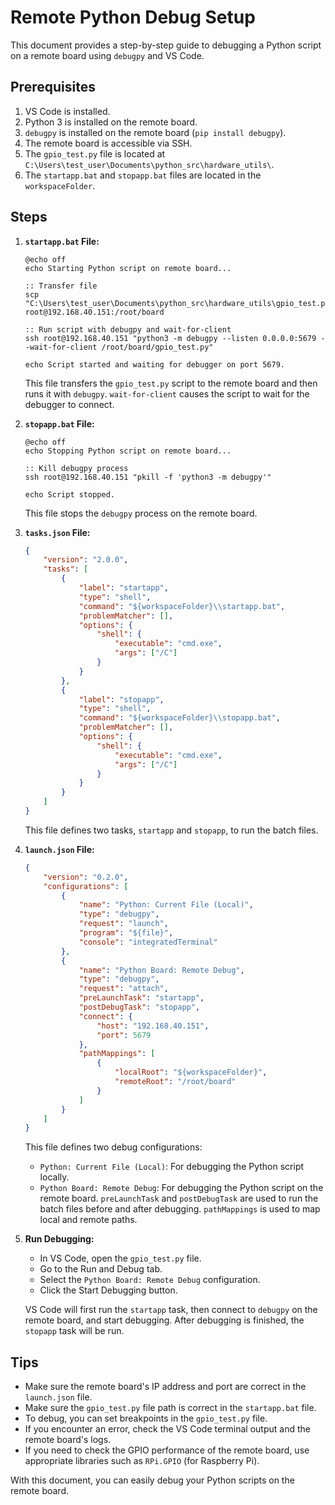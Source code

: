 # Remote Python Debug Setup

This document provides a step-by-step guide to debugging a Python script on a remote board using `debugpy` and VS Code.

## Prerequisites

1.  VS Code is installed.
2.  Python 3 is installed on the remote board.
3.  `debugpy` is installed on the remote board (`pip install debugpy`).
4.  The remote board is accessible via SSH.
5.  The `gpio_test.py` file is located at `C:\Users\test_user\Documents\python_src\hardware_utils\`.
6.  The `startapp.bat` and `stopapp.bat` files are located in the `workspaceFolder`.

## Steps

1.  **`startapp.bat` File:**

    ```batch
    @echo off
    echo Starting Python script on remote board...

    :: Transfer file
    scp "C:\Users\test_user\Documents\python_src\hardware_utils\gpio_test.py" root@192.168.40.151:/root/board

    :: Run script with debugpy and wait-for-client
    ssh root@192.168.40.151 "python3 -m debugpy --listen 0.0.0.0:5679 --wait-for-client /root/board/gpio_test.py"

    echo Script started and waiting for debugger on port 5679.
    ```

    This file transfers the `gpio_test.py` script to the remote board and then runs it with `debugpy`. `wait-for-client` causes the script to wait for the debugger to connect.

2.  **`stopapp.bat` File:**

    ```batch
    @echo off
    echo Stopping Python script on remote board...

    :: Kill debugpy process
    ssh root@192.168.40.151 "pkill -f 'python3 -m debugpy'"

    echo Script stopped.
    ```

    This file stops the `debugpy` process on the remote board.

3.  **`tasks.json` File:**

    ```json
    {
        "version": "2.0.0",
        "tasks": [
            {
                "label": "startapp",
                "type": "shell",
                "command": "${workspaceFolder}\\startapp.bat",
                "problemMatcher": [],
                "options": {
                    "shell": {
                        "executable": "cmd.exe",
                        "args": ["/C"]
                    }
                }
            },
            {
                "label": "stopapp",
                "type": "shell",
                "command": "${workspaceFolder}\\stopapp.bat",
                "problemMatcher": [],
                "options": {
                    "shell": {
                        "executable": "cmd.exe",
                        "args": ["/C"]
                    }
                }
            }
        ]
    }
    ```

    This file defines two tasks, `startapp` and `stopapp`, to run the batch files.

4.  **`launch.json` File:**

    ```json
    {
        "version": "0.2.0",
        "configurations": [
            {
                "name": "Python: Current File (Local)",
                "type": "debugpy",
                "request": "launch",
                "program": "${file}",
                "console": "integratedTerminal"
            },
            {
                "name": "Python Board: Remote Debug",
                "type": "debugpy",
                "request": "attach",
                "preLaunchTask": "startapp",
                "postDebugTask": "stopapp",
                "connect": {
                    "host": "192.168.40.151",
                    "port": 5679
                },
                "pathMappings": [
                    {
                        "localRoot": "${workspaceFolder}",
                        "remoteRoot": "/root/board"
                    }
                ]
            }
        ]
    }
    ```

    This file defines two debug configurations:

    * `Python: Current File (Local)`: For debugging the Python script locally.
    * `Python Board: Remote Debug`: For debugging the Python script on the remote board. `preLaunchTask` and `postDebugTask` are used to run the batch files before and after debugging. `pathMappings` is used to map local and remote paths.

5.  **Run Debugging:**

    * In VS Code, open the `gpio_test.py` file.
    * Go to the Run and Debug tab.
    * Select the `Python Board: Remote Debug` configuration.
    * Click the Start Debugging button.

    VS Code will first run the `startapp` task, then connect to `debugpy` on the remote board, and start debugging. After debugging is finished, the `stopapp` task will be run.

## Tips

* Make sure the remote board's IP address and port are correct in the `launch.json` file.
* Make sure the `gpio_test.py` file path is correct in the `startapp.bat` file.
* To debug, you can set breakpoints in the `gpio_test.py` file.
* If you encounter an error, check the VS Code terminal output and the remote board's logs.
* If you need to check the GPIO performance of the remote board, use appropriate libraries such as `RPi.GPIO` (for Raspberry Pi).

With this document, you can easily debug your Python scripts on the remote board.
